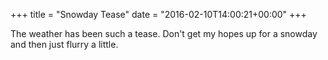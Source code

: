 +++
title = "Snowday Tease"
date = "2016-02-10T14:00:21+00:00"
+++

The weather has been such a tease. Don't get my hopes up for a snowday and then just flurry a little.
			